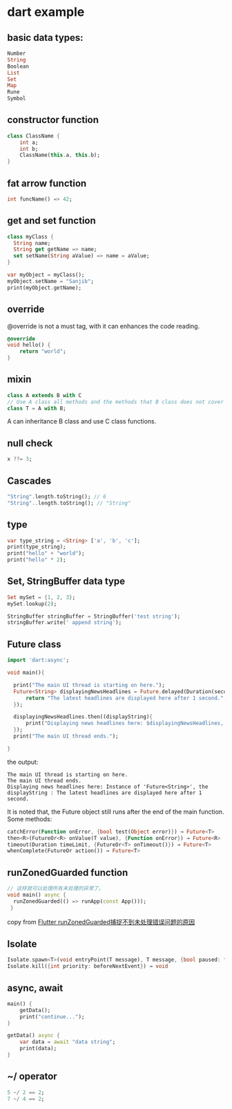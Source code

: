 # dart example

## basic data types:

``` dart
Number
String
Boolean
List
Set
Map
Rune
Symbol
```

## constructor function

``` dart
class ClassName {
    int a;
    int b;
    ClassName(this.a, this.b);
}
```

## fat arrow function

``` dart
int funcName() => 42;
```

## get and set function

``` dart
class myClass {
  String name;
  String get getName => name;
  set setName(String aValue) => name = aValue;
}

var myObject = myClass();
myObject.setName = "Sanjib";
print(myObject.getName);
```

## override
@override is not a must tag, with it can enhances the code reading.

``` dart
@override
void hello() {
    return "world";
}
```

## mixin

``` dart
class A extends B with C
// Use A class all methods and the methods that B class does not cover
class T = A with B;
```
A can inheritance B class and use C class functions.

## null check

``` dart
x ??= 3;
```

## Cascades

``` dart
"String".length.toString(); // 6
"String"..length.toString(); // "String"
```


## type

``` dart
var type_string = <String> ['a', 'b', 'c'];
print(type_string);
print("hello" + "world");
print("hello" * 2);
```

## Set, StringBuffer data type

``` dart
Set mySet = {1, 2, 3};
mySet.lookup(2);

StringBuffer stringBuffer = StringBuffer('test string');
stringBuffer.write(' append string');
```


## Future class

``` dart
import 'dart:async';

void main(){

  print("The main UI thread is starting on here.");
  Future<String> displayingNewsHeadlines = Future.delayed(Duration(seconds: 1), (){
      return "The latest headlines are displayed here after 1 second.";
  });

  displayingNewsHeadlines.then((displayString){
      print("Displaying news headlines here: $displayingNewsHeadlines, the displayString : $displayString");
  });
  print("The main UI thread ends.");

}

```
the output:

```
The main UI thread is starting on here.
The main UI thread ends.
Displaying news headlines here: Instance of 'Future<String>', the displayString : The latest headlines are displayed here after 1 second.
```
It is noted that, the Future object still runs after the end of the main function.
Some methods:

``` dart
catchError(Function onError, {bool test(Object error)}) → Future<T>
then<R>(FutureOr<R> onValue(T value), {Function onError}) → Future<R>
timeout(Duration timeLimit, {FutureOr<T> onTimeout()}) → Future<T>
whenComplete(FutureOr action()) → Future<T>
```

## runZonedGuarded function

``` dart
// 这样就可以处理所有未处理的异常了。
void main() async {
  runZonedGuarded(() => runApp(const App()));
 }
```
copy from [Flutter runZonedGuarded捕捉不到未处理错误问题的原因](https://segmentfault.com/a/1190000022892971)

## Isolate

``` dart
Isolate.spawn<T>(void entryPoint(T message), T message, {bool paused: false, bool errorsAreFatal, SendPort onExit, SendPort onError, String debugName}) → Future<Isolate>
Isolate.kill({int priority: beforeNextEvent}) → void
```

## async, await

``` dart
main() {
    getData();
    print("continue...");
}

getData() async {
    var data = await "data string";
    print(data);
}
```

## ~/ operator

``` dart
5 ~/ 2 == 2;
7 ~/ 4 == 2;
```
